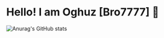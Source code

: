 # Hello! I am Oghuz [Bro7777] 👋

![Anurag's GitHub stats](https://github-readme-stats.vercel.app/api?username=Bro7777&show_icons=true&hide_title=true&count_private=true&theme=radical)
